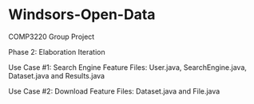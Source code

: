 # Windsors-Open-Data
COMP3220 Group Project 

Phase 2: Elaboration Iteration

Use Case #1: Search Engine Feature
Files: User.java, SearchEngine.java, Dataset.java and Results.java 

Use Case #2: Download Feature
Files: Dataset.java and File.java
